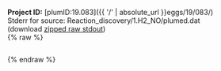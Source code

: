 **Project ID:** [plumID:19.083]({{ '/' | absolute_url }}eggs/19/083/)  
Stderr for source:  Reaction_discovery/1.H2_NO/plumed.dat   
(download [zipped raw stdout](plumed.dat.plumed.stdout.txt.zip))  
{% raw %}
<pre>
</pre>
{% endraw %}
